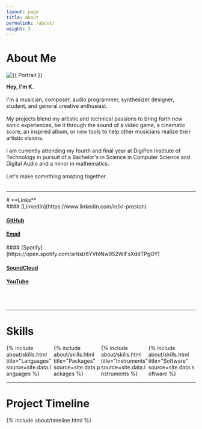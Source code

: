 ```yaml
---
layout: page
title: About
permalink: /about/
weight: 3
---
```


# About Me

<div class="row">
<div class="col">
    <!-- Fine Circle Responsive Image -->
    <div id="container" class="my-2">
      <div id="dummy"></div>
      <div id="element">
        <img src="{{ "/docs/assets/images/site/240626-headshot-4-square.jpg" }}" alt="{{ Portrait }}" class="circle-image wow animated zoomIn" data-wow-delay=".1s">
      </div>
    </div>
</div>

<div class="col">

<b>Hey, I'm K.</b><br><br>
I'm a musician, composer, audio programmer, synthesizer designer, student, and general creative enthusiast. <br><br>
My projects blend my artistic and technical passions to bring forth new sonic experiences, be it through the sound of a video game, a cinematic score, an inspired album, or new tools to help other musicians realize their artistic visions.<br><br>
I am currently attending my fourth and final year at DigiPen Institute of Technology in pursuit of a Bachelor's in Science in Computer Science and Digital Audio
and a minor in mathematics.<br><br>
Let's make something amazing together.
<br><br>
<hr>
<div class="col" markdown="1">
<div class="row" markdown="1">
# **Links**
</div>
<div class="row" markdown="1">
<div class="col" markdown="1">
#### [LinkedIn](https://www.linkedin.com/in/kl-preston)

#### [GitHub](https://www.github.com/CocoaBeanzz)

#### [Email](k@kaud.io)
</div>
<div class="col" markdown="1">
#### [Spotify](https://open.spotify.com/artist/6YVhlNw952WlFsXddTPgOY)

#### [SoundCloud](https://www.soundcloud.com/CocoaBeanz)

#### [YouTube](https://www.youtube.com/KPresto)
</div>
</div>
</div>
</div>
</div>
<br>
<br>
<hr>

# **Skills**

<div class="row">
<div class="container-fluid" style="display: grid; @media screen and (max-width:720px) {grid-template-columns: repeat(auto-fill, 50%);} grid-template-columns: repeat(auto-fill, 25%)">
<div class="col">
{% include about/skills.html title="Languages" source=site.data.languages %}
</div>
<div class="col">
{% include about/skills.html title="Packages" source=site.data.packages %}
</div>
<div class="col">
{% include about/skills.html title="Instruments" source=site.data.instruments %}
</div>
<div class="col">
{% include about/skills.html title="Software" source=site.data.software %}
</div>
</div>
</div>
<hr>

# **Project Timeline**
<div class="row">
{% include about/timeline.html %}
</div>